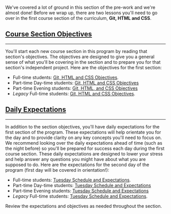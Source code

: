 We've covered a lot of ground in this section of the pre-work and we're almost done! Before we wrap up, there are two lessons you'll need to go over in the first course section of the curriculum, **Git, HTML and CSS**.

## [Course Section Objectives](#course-section-objectives)

---

You'll start each new course section in this program by reading that section's objectives. The objectives are designed to give you a general sense of what you'll be covering in the section and to prepare you for that section's independent project. Here are the objectives for the first section:

* Full-time students: [Git, HTML and CSS Objectives](/introduction-to-programming/git-html-and-css/git-html-&-css-objectives).
* Part-time Day-time students: [Git, HTML and CSS Objectives](/introduction-to-programming-part-time/git-html-and-css/git-html-&-css-objectives)
* Part-time Evening students: [Git, HTML, and CSS Objectives](/introduction-to-programming-part-time-evening/git-html-and-css/git-html-&-css-objectives)
* *Legacy* Full-time students: [Git, HTML and CSS Objectives](/introduction-to-programming-classic/git-html-and-css/git-html-&-css-objectives).

## [Daily Expectations](#daily-expectations)

---

In addition to the section objectives, you'll have daily expectations for the first section of the program. These expectations will help orientate you for the day and to provide clarity on any key concepts you'll need to focus on. We recommend looking over the daily expectations ahead of time (such as the night before) so you'll be prepared for success each day during the first course section. These daily expectations are designed to lower your stress and help answer any questions you might have about what you are supposed to do. Here are the expectations for the second day of the program (first day will be covered in orientation!): 

* Full-time students: [Tuesday Schedule and Expectations](/introduction-to-programming/git-html-and-css/tuesday-schedule-and-expectations).
* Part-time Day-time students: [Tuesday Schedule and Expectations](/introduction-to-programming-part-time/git-html-and-css/tuesday-schedule-and-expectations)
* Part-time Evening students: [Tuesday Schedule and Expectations](/introduction-to-programming-part-time-evening/git-html-and-css/tuesday-schedule-and-expectations)
* *Legacy* Full-time students: [Tuesday Schedule and Expectations](/introduction-to-programming-classic/git-html-and-css/tuesday-schedule-and-expectations).

Review the expectations and objectives as needed throughout the section. 